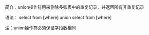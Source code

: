 简介：union操作符用来删除多张表中的重复记录，并返回所有非重复记录

语法：
select <columnname>
from <tablename1>
[where]
union
	select <columnname>
	from<tablename2>
	[where]

注：union操作符必须保证字段数相同

